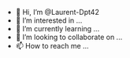 - 👋 Hi, I’m @Laurent-Dpt42
- 👀 I’m interested in ...
- 🌱 I’m currently learning ...
- 💞️ I’m looking to collaborate on ...
- 📫 How to reach me ...

<!---
Laurent-Dpt42/Laurent-Dpt42 is a ✨ special ✨ repository because its `README.md` (this file) appears on your GitHub profile.
You can click the Preview link to take a look at your changes.
--->
